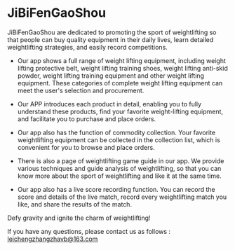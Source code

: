 # JiBiFenGaoShou

JiBiFenGaoShou are dedicated to promoting the sport of weightlifting so that people can buy quality equipment in their daily lives, learn detailed weightlifting strategies, and easily record competitions.

- Our app shows a full range of weight lifting equipment, including weight lifting protective belt, weight lifting training shoes, weight lifting anti-skid powder, weight lifting training equipment and other weight lifting equipment. These categories of complete weight lifting equipment can meet the user's selection and procurement.

- Our APP introduces each product in detail, enabling you to fully understand these products, find your favorite weight-lifting equipment, and facilitate you to purchase and place orders.

- Our app also has the function of commodity collection. Your favorite weightlifting equipment can be collected in the collection list, which is convenient for you to browse and place orders.

- There is also a page of weightlifting game guide in our app. We provide various techniques and guide analysis of weightlifting, so that you can know more about the sport of weightlifting and like it at the same time.

- Our app also has a live score recording function. You can record the score and details of the live match, record every weightlifting match you like, and share the results of the match.

Defy gravity and ignite the charm of weightlifting!


If you have any questions, please contact us as follows : leichengzhangzhavb@163.com


